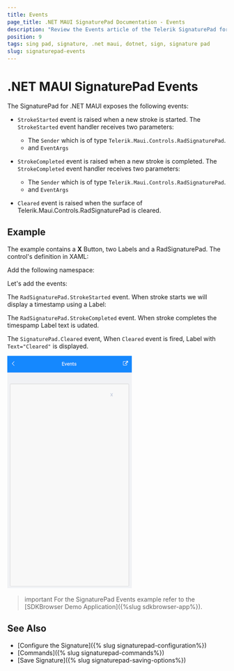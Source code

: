 ```yaml
---
title: Events
page_title: .NET MAUI SignaturePad Documentation - Events
description: "Review the Events article of the Telerik SignaturePad for .NET MAUI control."
position: 9
tags: sing pad, signature, .net maui, dotnet, sign, signature pad
slug: signaturepad-events
---
```


# .NET MAUI SignaturePad Events

The SignaturePad for .NET MAUI exposes the following events: 

* `StrokeStarted` event is raised when a new stroke is started. The `StrokeStarted` event handler receives two parameters: 
	* The `Sender` which is of type `Telerik.Maui.Controls.RadSignaturePad`. 
	* and `EventArgs` 

* `StrokeCompleted` event is raised when a new stroke is completed. The `StrokeCompleted` event handler receives two parameters:
	* The `Sender` which is of type `Telerik.Maui.Controls.RadSignaturePad`.
	* and `EventArgs` 

* `Cleared` event is raised when the surface of Telerik.Maui.Controls.RadSignaturePad is cleared.

## Example

The example contains a **X** Button, two Labels and a RadSignaturePad. The control's definition in XAML:

<snippet id='signaturepad-events'/>

Add the following namespace:

<snippet id='xmlns-telerikinput'/>

Let's add the events:

The `RadSignaturePad.StrokeStarted` event. When stroke starts we will display a timestamp using a Label:

<snippet id='signaturepad-strokestarted-event'/>

The `RadSignaturePad.StrokeCompleted` event. When stroke completes the timespamp Label text is udated.

<snippet id='signaturepad-strokecompleted-event'/>

The `SignaturePad.Cleared` event, When `Cleared` event is fired, Label with `Text="Cleared"` is displayed.

<snippet id='signaturepad-cleared-event'/>

![.NET MAUI SignaturePad Events](images/signatrue-events.gif)

>important For the SignaturePad Events example refer to the [SDKBrowser Demo Application]({%slug sdkbrowser-app%}).

## See Also

- [Configure the Signature]({% slug signaturepad-configuration%})
- [Commands]({% slug signaturepad-commands%})
- [Save Signature]({% slug signaturepad-saving-options%})
